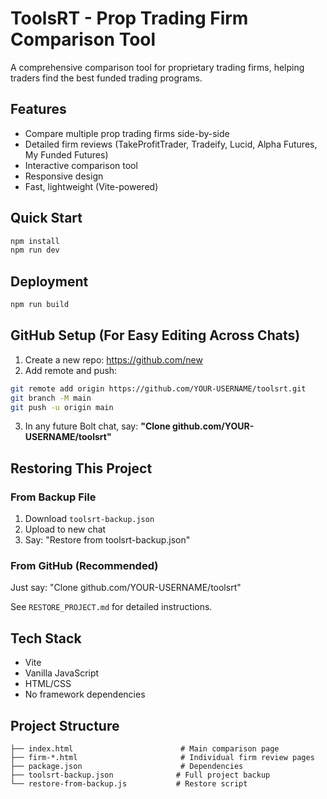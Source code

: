 # ToolsRT - Prop Trading Firm Comparison Tool

A comprehensive comparison tool for proprietary trading firms, helping traders find the best funded trading programs.

## Features

- Compare multiple prop trading firms side-by-side
- Detailed firm reviews (TakeProfitTrader, Tradeify, Lucid, Alpha Futures, My Funded Futures)
- Interactive comparison tool
- Responsive design
- Fast, lightweight (Vite-powered)

## Quick Start

```bash
npm install
npm run dev
```

## Deployment

```bash
npm run build
```

## GitHub Setup (For Easy Editing Across Chats)

1. Create a new repo: https://github.com/new
2. Add remote and push:
```bash
git remote add origin https://github.com/YOUR-USERNAME/toolsrt.git
git branch -M main
git push -u origin main
```

3. In any future Bolt chat, say: **"Clone github.com/YOUR-USERNAME/toolsrt"**

## Restoring This Project

### From Backup File
1. Download `toolsrt-backup.json`
2. Upload to new chat
3. Say: "Restore from toolsrt-backup.json"

### From GitHub (Recommended)
Just say: "Clone github.com/YOUR-USERNAME/toolsrt"

See `RESTORE_PROJECT.md` for detailed instructions.

## Tech Stack

- Vite
- Vanilla JavaScript
- HTML/CSS
- No framework dependencies

## Project Structure

```
├── index.html                        # Main comparison page
├── firm-*.html                       # Individual firm review pages
├── package.json                      # Dependencies
├── toolsrt-backup.json              # Full project backup
└── restore-from-backup.js           # Restore script
```
